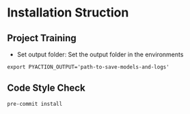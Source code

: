 # Installation Struction

## Project Training

- Set output folder:
Set the output folder in the environments

```
export PYACTION_OUTPUT='path-to-save-models-and-logs'
```

## Code Style Check
```
pre-commit install
```